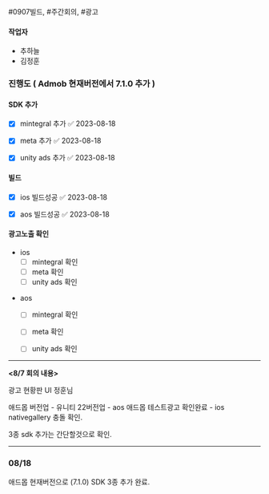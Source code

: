 #0907빌드, #주간회의, #광고


#### 작업자
 - 추하늘
 - 김정훈


### 진행도 ( Admob 현재버전에서 7.1.0 추가 )

#### SDK 추가
- [x] mintegral 추가 ✅ 2023-08-18
- [x] meta 추가 ✅ 2023-08-18
- [x] unity ads 추가 ✅ 2023-08-18


#### 빌드
- [x] ios 빌드성공 ✅ 2023-08-18
- [x] aos 빌드성공 ✅ 2023-08-18


#### 광고노출 확인
- ios 
	- [ ] mintegral 확인
	- [ ] meta 확인
	- [ ] unity ads 확인

* aos
	- [ ] mintegral 확인
	- [ ] meta 확인
	- [ ] unity ads 확인


*****



**<8/7 회의 내용>**

광고 현황판 UI 정훈님

애드몹 버전업 - 유니티 22버전업 - aos 애드몹 테스트광고 확인완료 - ios nativegallery 충돌 확인.

3종 sdk 추가는 간단할것으로 확인.



******


### 08/18 

애드몹 현재버전으로 (7.1.0) SDK 3종 추가 완료.